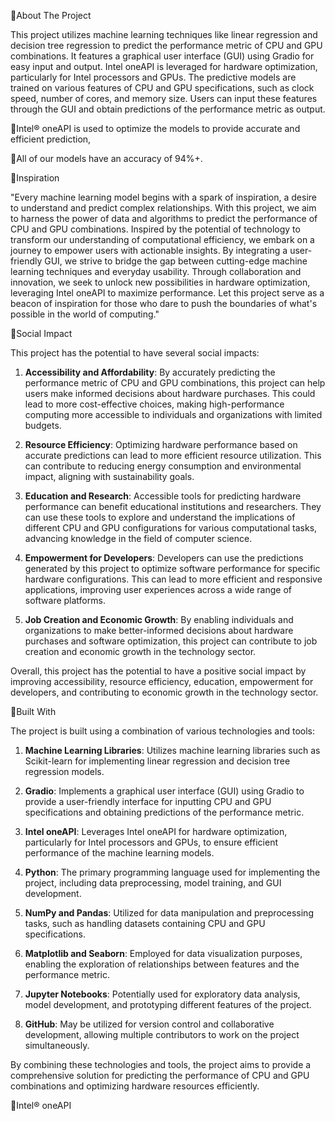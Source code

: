 🔗About The Project

This project utilizes machine learning techniques like linear regression and decision tree regression to predict the performance metric of CPU and GPU combinations. It features a graphical user interface (GUI) using Gradio for easy input and output. Intel oneAPI is leveraged for hardware optimization, particularly for Intel processors and GPUs. The predictive models are trained on various features of CPU and GPU specifications, such as clock speed, number of cores, and memory size. Users can input these features through the GUI and obtain predictions of the performance metric as output.

🔗Intel® oneAPI is used to optimize the models to provide accurate and efficient prediction,

🔗All of our models have an accuracy of 94%+.

🔗Inspiration


"Every machine learning model begins with a spark of inspiration, a desire to understand and predict complex relationships. With this project, we aim to harness the power of data and algorithms to predict the performance of CPU and GPU combinations. Inspired by the potential of technology to transform our understanding of computational efficiency, we embark on a journey to empower users with actionable insights. By integrating a user-friendly GUI, we strive to bridge the gap between cutting-edge machine learning techniques and everyday usability. Through collaboration and innovation, we seek to unlock new possibilities in hardware optimization, leveraging Intel oneAPI to maximize performance. Let this project serve as a beacon of inspiration for those who dare to push the boundaries of what's possible in the world of computing."

🔗Social Impact

This project has the potential to have several social impacts:

1. **Accessibility and Affordability**: By accurately predicting the performance metric of CPU and GPU combinations, this project can help users make informed decisions about hardware purchases. This could lead to more cost-effective choices, making high-performance computing more accessible to individuals and organizations with limited budgets.

2. **Resource Efficiency**: Optimizing hardware performance based on accurate predictions can lead to more efficient resource utilization. This can contribute to reducing energy consumption and environmental impact, aligning with sustainability goals.

3. **Education and Research**: Accessible tools for predicting hardware performance can benefit educational institutions and researchers. They can use these tools to explore and understand the implications of different CPU and GPU configurations for various computational tasks, advancing knowledge in the field of computer science.

4. **Empowerment for Developers**: Developers can use the predictions generated by this project to optimize software performance for specific hardware configurations. This can lead to more efficient and responsive applications, improving user experiences across a wide range of software platforms.

5. **Job Creation and Economic Growth**: By enabling individuals and organizations to make better-informed decisions about hardware purchases and software optimization, this project can contribute to job creation and economic growth in the technology sector.

Overall, this project has the potential to have a positive social impact by improving accessibility, resource efficiency, education, empowerment for developers, and contributing to economic growth in the technology sector.

🔗Built With


The project is built using a combination of various technologies and tools:

1. **Machine Learning Libraries**: Utilizes machine learning libraries such as Scikit-learn for implementing linear regression and decision tree regression models.

2. **Gradio**: Implements a graphical user interface (GUI) using Gradio to provide a user-friendly interface for inputting CPU and GPU specifications and obtaining predictions of the performance metric.

3. **Intel oneAPI**: Leverages Intel oneAPI for hardware optimization, particularly for Intel processors and GPUs, to ensure efficient performance of the machine learning models.

4. **Python**: The primary programming language used for implementing the project, including data preprocessing, model training, and GUI development.

5. **NumPy and Pandas**: Utilized for data manipulation and preprocessing tasks, such as handling datasets containing CPU and GPU specifications.

6. **Matplotlib and Seaborn**: Employed for data visualization purposes, enabling the exploration of relationships between features and the performance metric.

7. **Jupyter Notebooks**: Potentially used for exploratory data analysis, model development, and prototyping different features of the project.

8. **GitHub**: May be utilized for version control and collaborative development, allowing multiple contributors to work on the project simultaneously.

By combining these technologies and tools, the project aims to provide a comprehensive solution for predicting the performance of CPU and GPU combinations and optimizing hardware resources efficiently.

🔗Intel® oneAPI






